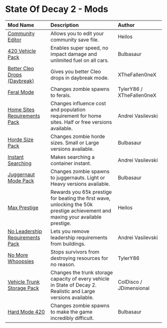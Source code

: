 # State Of Decay 2 - Mods

| **Mod Name** | **Description** | **Author** |
| :----------- | :-------------- | :--------- |
| [Community Editor](https://github.com/JDimensional/SOD2-Mods/raw/master/Community%20Editor.zip) | Allows you to edit your community save file. | Heilos |
| [420 Vehicle Pack](https://github.com/JDimensional/SOD2-Mods/raw/master/420%20Vehicle%20Pack.zip) | Enables super speed, no impact damage and unlimited fuel on all cars. | Bulbasaur |
| [Better Cleo Drops (Daybreak)](https://github.com/JDimensional/SOD2-Mods/raw/master/Better%20Cleo%20Drops%20(Daybreak).zip) | Gives you better Cleo drops in daybreak mode. | XTheFallen0neX |
| [Feral Mode](https://github.com/JDimensional/SOD2-Mods/raw/master/Feral%20Mode.zip) | Changes zombie spawns to ferals. | TylerY86 / XTheFallen0neX |
| [Home Sites Requirements Pack](https://github.com/JDimensional/SOD2-Mods/raw/master/Home%20Sites%20Requirements%20Pack.zip) | Changes influence cost and population requirement for home sites. Half or free versions available. | Andrei Vasilevski |
| [Horde Size Pack](https://github.com/JDimensional/SOD2-Mods/raw/master/Horde%20Size%20Pack.zip) | Changes zombie horde sizes. Small or Large versions available. | Bulbasaur |
| [Instant Searching](https://github.com/JDimensional/SOD2-Mods/raw/master/Instant%20Searching.zip) | Makes searching a container instant. | Andrei Vasilevski |
| [Juggernaut Mode Pack](https://github.com/JDimensional/SOD2-Mods/raw/master/Juggernaut%20Mode%20Pack.zip) | Changes zombie spawns to juggernauts. Light or Heavy versions available. | Bulbasaur |
| [Max Prestige](https://github.com/JDimensional/SOD2-Mods/raw/master/Max%20Prestige.zip) | Rewards you 65k prestige for beating the first wave, unlocking the 50k prestige achievement and maxing your available prestige. | Heilos |
| [No Leadership Requirements Pack](https://github.com/JDimensional/SOD2-Mods/raw/master/No%20Leadership%20Requirements%20Pack.zip) | Lets you remove leadership requirements from buildings. | Andrei Vasilevski |
| [No More Whoopsies](https://github.com/JDimensional/SOD2-Mods/raw/master/No%20More%20Whoopsies.zip) | Stops survivors from destroying resources for no reason. | TylerY86 |
| [Vehicle Trunk Storage Pack](https://github.com/JDimensional/SOD2-Mods/raw/master/Vehicle%20Trunk%20Storage%20Pack.zip) | Changes the trunk storage capacity of every vehicle in State of Decay 2. Realistic and Large versions available. | ColDisco / JDimensional |
| [Hard Mode 420](https://github.com/JDimensional/SOD2-Mods/raw/master/Hard%20Mode%20420.zip) | Changes zombie spawns to make the game incredibly difficult. | Bulbasaur |
